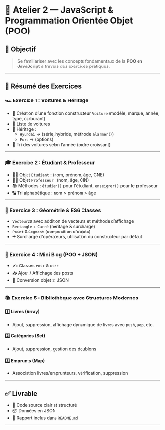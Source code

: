 # 🚗 Atelier 2 — JavaScript & Programmation Orientée Objet (POO)

## 🎯 Objectif
> Se familiariser avec les concepts fondamentaux de la **POO en JavaScript** à travers des exercices pratiques.

---

## 📌 Résumé des Exercices

### 🏎️ Exercice 1 : Voitures & Héritage

- 🔧 Création d’une fonction constructeur `Voiture` (modèle, marque, année, type, carburant)
- 🧾 Liste de voitures
- 🔁 Héritage :  
  - `Hyundai` → (série, hybride, méthode `alarmer()`)  
  - `Ford` → (options)
- 📅 Tri des voitures selon l’année (ordre croissant)

---

### 🎓 Exercice 2 : Étudiant & Professeur

- 👨‍🎓 Objet `Etudiant` : (nom, prénom, âge, CNE)
- 👨‍🏫 Objet `Professeur` : (nom, âge, CIN)
- 📚 Méthodes : `étudier()` pour l'étudiant, `enseigner()` pour le professeur
- 🔠 Tri alphabétique : nom > prénom > âge

---

### 📐 Exercice 3 : Géométrie & ES6 Classes

- `Vecteur2D` avec addition de vecteurs et méthode d’affichage
- `Rectangle` + `Carré` (héritage & surcharge)
- `Point` & `Segment` (composition d'objets)
- ➕ Surcharge d'opérateurs, utilisation du constructeur par défaut

---

### 📝 Exercice 4 : Mini Blog (POO + JSON)

- ✍️ Classes `Post` & `User`
- 📥 Ajout / Affichage des posts
- 🔄 Conversion objet ⇄ JSON

---

### 📚 Exercice 5 : Bibliothèque avec Structures Modernes

#### 1️⃣ Livres (Array)
- Ajout, suppression, affichage dynamique de livres avec `push`, `pop`, etc.

#### 2️⃣ Catégories (Set)
- Ajout, suppression, gestion des doublons

#### 3️⃣ Emprunts (Map)
- Association livres/emprunteurs, vérification, suppression

---

## ✅ Livrable
- 🔗 Code source clair et structuré
- 📦 Données en JSON
- 📘 Rapport inclus dans `README.md`

---


